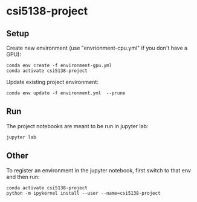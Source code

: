 # csi5138-project

## Setup

Create new environment (use "envrionment-cpu.yml" if you don't have a GPU):

	conda env create -f environment-gpu.yml
	conda activate csi5138-project

Update existing project environment:

	conda env update -f environment.yml  --prune

## Run

The project notebooks are meant to be run in jupyter lab:

	jupyter lab
    
## Other

To register an environment in the jupyter notebook, first switch to that env and then run:

    conda activate csi5138-project
    python -m ipykernel install --user --name=csi5138-project
